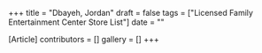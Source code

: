 +++
title = "Dbayeh, Jordan"
draft = false
tags = ["Licensed Family Entertainment Center Store List"]
date = ""

[Article]
contributors = []
gallery = []
+++